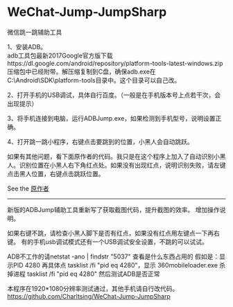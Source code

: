 ﻿# WeChat-Jump-JumpSharp

微信跳一跳辅助工具

1、安装ADB。   
   adb工具包最新2017Google官方版下载https://dl.google.com/android/repository/platform-tools-latest-windows.zip
   压缩包中已经附带。解压缩复制到C盘，确保adb.exe在C:\Android\SDK\platform-tools目录中。这个目录可以自己改。
   
2、打开手机的USB调试，具体自行百度。（一般是在手机版本号上点若干次，会出现提示）

3、将手机连接到电脑，运行ADBJump.exe，如果检测到手机型号，说明设置正确。

4、打开跳一跳小程序，右键点击要跳到的位置，小黑人会自动跳跃。

如果有其他问题，看下面原作者的代码。我只是在这个程序上加入了自动识别小黑人。识别位置在小黑人右下角红点处。如果没有出现红点，说明识别失败，请左键点击黑人位置，右键点击跳跃位置。


See the [原作者](http://www.cnblogs.com/dotnet-org-cn/p/8149693.html) 



*****************************

新版的ADBJump辅助工具重新写了获取截图代码，提升截图的效率。
增加操作说明。




如果右键不跳，请检查小黑人脚下是否有红点，如果没有红点用左键点一下再右键。
有的手机usb调试模式还有一个USB调试安全设置，不跳的可以试试。

ADB不工作的请netstat -ano | findstr "5037"  查看是什么东西占用的
假如是：显示PID  4280 
再具体点 tasklist /fi "pid eq 4280"，显示 360mobileloader.exe
杀掉进程 tasklist /fi "pid eq 4280"
然后测试ADB是否正常

本程序在1920*1080分辨率测试通过，其他手机请自行改代码。
https://github.com/Charltsing/WeChat-Jump-JumpSharp